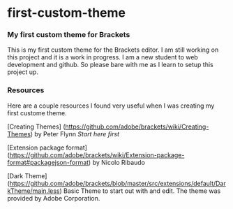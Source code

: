 # first-custom-theme

<h3>My first custom theme for Brackets</h3>

<p>This is my first custom theme for the Brackets editor. I am still working on this project and it is a work in progress. I am a new student to web development and github. So please bare with me as I learn to setup this project up.</p>

<h3>Resources</h3>
Here are a couple resources I found very useful when I was creating my first custome theme.

[Creating Themes] (https://github.com/adobe/brackets/wiki/Creating-Themes) by Peter Flynn <em>Start here first</em>
 
[Extension package format] (https://github.com/adobe/brackets/wiki/Extension-package-format#packagejson-format) by Nicolo Ribaudo

[Dark Theme] (https://github.com/adobe/brackets/blob/master/src/extensions/default/DarkTheme/main.less) Basic Theme to start out with and edit. The theme was provided by Adobe Corporation.
